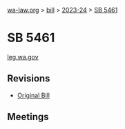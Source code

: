 [wa-law.org](/) > [bill](/bill/) > [2023-24](/bill/2023-24/) > [SB 5461](/bill/2023-24/sb/5461/)

# SB 5461
[leg.wa.gov](https://app.leg.wa.gov/billsummary?BillNumber=5461&Year=2023&Initiative=false)

## Revisions
* [Original Bill](1/)

## Meetings